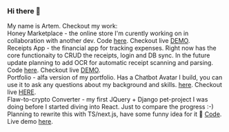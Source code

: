 ### Hi there 👋
My name is Artem. Checkout my work:  
Honey Marketplace - the online store I'm curently working on in collaboration with another dev. Code [here](github.com/Arden27/honey_marketplace). Checkout live [DEMO](vercel.com/honey-marketplace.app).  
Receipts App - the financial app for tracking expenses. Right now has the core functionaity to CRUD the receipts, login and DB sync. In the future update planning to add OCR for automatic receipt scanning and parsing. Code [here](github.com/Arden27/receipts). Checkout live [DEMO](artman.pythonanywhere.com).  
Portfolio - alfa version of my portfolio. Has a Chatbot Avatar I build, you can use it to ask any questions about my background and skills. [here](github.com/Arden27/portfolio). Checkout live [HERE](artemfurman.tech).  
Flaw-to-crypto Converter - my first JQuery + Django pet-project I was doing before I started diving into React. Just to compare the progress :-) Planning to rewrite this with TS/next.js, have some funny idea for it 🤔 [Code](github.com/Arden27/flaw-to-crypto). Live demo [here](artman.pythonanywhere.com/flaws).  


<!--
**Arden27/Arden27** is a ✨ _special_ ✨ repository because its `README.md` (this file) appears on your GitHub profile.

Here are some ideas to get you started:

- 🔭 I’m currently working on ...
- 🌱 I’m currently learning ...
- 👯 I’m looking to collaborate on ...
- 🤔 I’m looking for help with ...
- 💬 Ask me about ...
- 📫 How to reach me: ...
- 😄 Pronouns: ...
- ⚡ Fun fact: ...
-->

